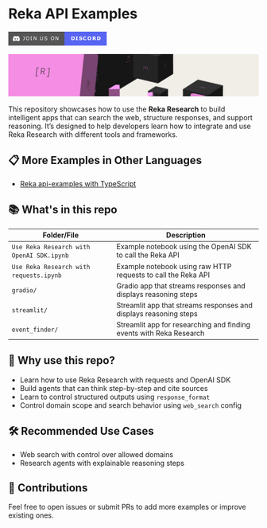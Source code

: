 
# Reka API Examples

[![Join our Discord](assets/discord-invite.png)](https://discord.com/invite/MTRJEBvH)

![Reka AI](assets/reka-ai-cover.jpeg)

This repository showcases how to use the **Reka Research** to build intelligent apps that can search the web, structure responses, and support reasoning. It’s designed to help developers learn how to integrate and use Reka Research with different tools and frameworks.

## 📋 More Examples in Other Languages

- [Reka api-examples with TypeScript](https://github.com/reka-ai/api-examples)


## 📚 What's in this repo

| Folder/File                                | Description                                                                |
|--------------------------------------------|----------------------------------------------------------------------------|
| `Use Reka Research with OpenAI SDK.ipynb`  | Example notebook using the OpenAI SDK to call the Reka API                 |
| `Use Reka Research with requests.ipynb`    | Example notebook using raw HTTP requests to call the Reka API              |
| `gradio/`                                  | Gradio app that streams responses and displays reasoning steps             |
| `streamlit/`                               | Streamlit app that streams responses and displays reasoning steps          |
| `event_finder/`                            | Streamlit app for researching and finding events with Reka Research        |


## 🧪 Why use this repo?

- Learn how to use Reka Research with requests and OpenAI SDK
- Build agents that can think step-by-step and cite sources
- Learn to control structured outputs using `response_format`
- Control domain scope and search behavior using `web_search` config

## 🛠 Recommended Use Cases

- Web search with control over allowed domains
- Research agents with explainable reasoning steps

## 🤝 Contributions

Feel free to open issues or submit PRs to add more examples or improve existing ones.
